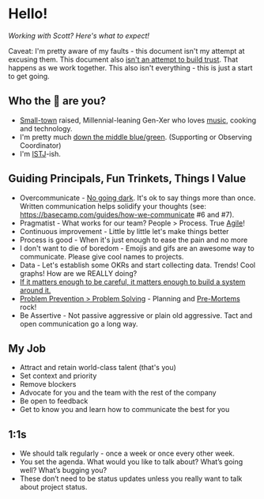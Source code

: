 # Hello!
*Working with Scott? Here's what to expect!*

Caveat: I'm pretty aware of my faults - this document isn't my attempt at excusing them. This document also [isn't an attempt to build trust](https://medium.com/@skamille/i-hate-manager-readmes-20a0dd9a70d0). That happens as we work together. This also isn't everything - this is just a start to get going.

## Who the :poop: are you?
* [Small-town](https://cityofpage.org/) raised, Millennial-leaning Gen-Xer who loves [music](https://twitter.com/search?q=%40tapH20guru%20mixtape&src=typed_query), cooking and technology.
* I'm pretty much [down the middle blue/green](https://www.wearebowline.com/blog/8-personality-types-a-deeper-dive-into-insights-discovery/). (Supporting or Observing Coordinator)
* I'm [ISTJ](https://www.truity.com/personality-type/ISTJ)-ish.

## Guiding Principals, Fun Trinkets, Things I Value
* Overcommunicate - [No going dark](https://blog.codinghorror.com/dont-go-dark/). It's ok to say things more than once. Written communication helps solidify your thoughts (see: https://basecamp.com/guides/how-we-communicate #6 and #7).
* Pragmatist - What works for our team? People > Process. True [Agile](https://agilemanifesto.org/)!
* Continuous improvement - Little by little let's make things better
* Process is good - When it's just enough to ease the pain and no more
* I don't want to die of boredom - Emojis and gifs are an awesome way to communicate. Please give cool names to projects.
* Data - Let's establish some OKRs and start collecting data. Trends! Cool graphs! How are we REALLY doing?
* [If it matters enough to be careful, it matters enough to build a system around it.](https://seths.blog/2018/11/quality-and-effort/)
* [Problem Prevention > Problem Solving](https://twitter.com/shreyas/status/1218724150312751104) - Planning and [Pre-Mortems](https://hbr.org/2007/09/performing-a-project-premortem) rock!
* Be Assertive - Not passive aggressive or plain old aggressive. Tact and open communication go a long way.

## My Job
* Attract and retain world-class talent (that's you)
* Set context and priority
* Remove blockers
* Advocate for you and the team with the rest of the company
* Be open to feedback
* Get to know you and learn how to communicate the best for you

## 1:1s
* We should talk regularly - once a week or once every other week.
* You set the agenda. What would you like to talk about? What’s going well? What’s bugging you?
* These don’t need to be status updates unless you really want to talk about project status.


